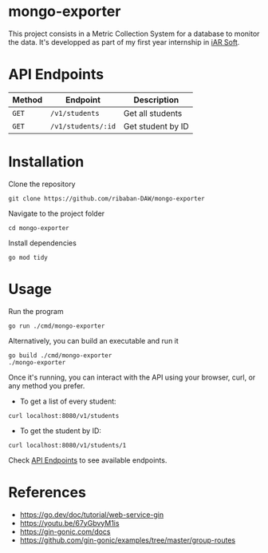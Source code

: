 # mongo-exporter

This project consists in a Metric Collection System for a database to monitor the data. It's developped as part of my first year internship in [iAR Soft](https://www.iar-soft.com/).

# API Endpoints

|Method|Endpoint|Description|
|-|-|-|
|`GET`|`/v1/students`|Get all students| 
|`GET`|`/v1/students/:id`|Get student by ID| 

# Installation

Clone the repository
```
git clone https://github.com/ribaban-DAW/mongo-exporter
```

Navigate to the project folder
```
cd mongo-exporter
```

Install dependencies
```
go mod tidy
```

# Usage

Run the program
```
go run ./cmd/mongo-exporter
```

Alternatively, you can build an executable and run it
```
go build ./cmd/mongo-exporter
./mongo-exporter
```

Once it's running, you can interact with the API using your browser, curl, or any method you prefer.
- To get a list of every student:
```
curl localhost:8080/v1/students
```
- To get the student by ID:
```
curl localhost:8080/v1/students/1
```

Check [API Endpoints](#api-endpoints) to see available endpoints.

# References

- https://go.dev/doc/tutorial/web-service-gin
- https://youtu.be/67yGbvyM1is
- https://gin-gonic.com/docs
- https://github.com/gin-gonic/examples/tree/master/group-routes

